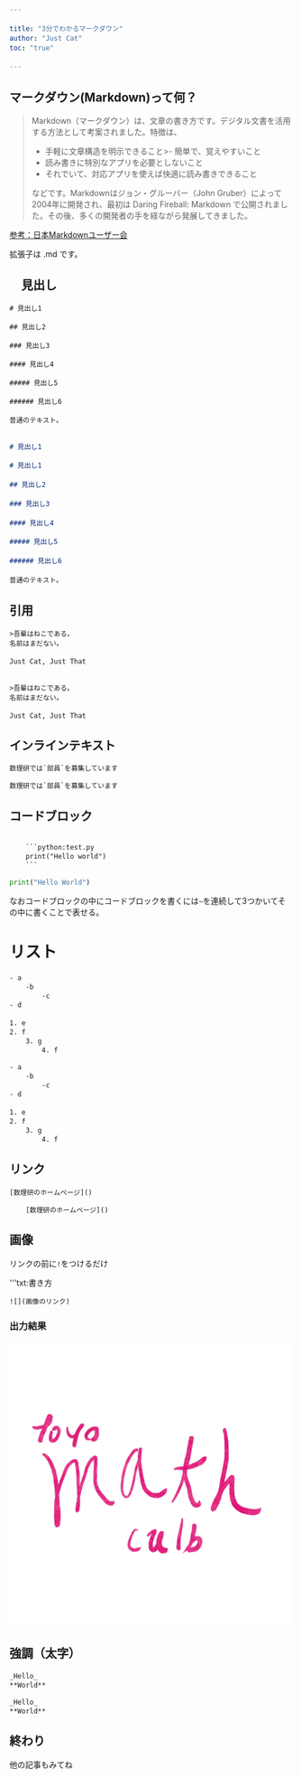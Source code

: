 ```yaml
---

title: "3分でわかるマークダウン"
author: "Just Cat"
toc: "true"

---
```


## マークダウン(Markdown)って何？

> Markdown（マークダウン）は、文章の書き方です。デジタル文書を活用する方法として考案されました。特徴は、
>
>- 手軽に文章構造を明示できること>- 簡単で、覚えやすいこと
>- 読み書きに特別なアプリを必要としないこと
>- それでいて、対応アプリを使えば快適に読み書きできること
>
>などです。Markdownはジョン・グルーバー（John Gruber）によって2004年に開発され、最初は Daring Fireball: Markdown で公開されました。その後、多くの開発者の手を経ながら発展してきました。

[参考：日本Markdownユーザー会](https://www.markdown.jp/what-is-markdown/)

拡張子は .md です。

## 　見出し

```
# 見出し1

## 見出し2

### 見出し3

#### 見出し4

##### 見出し5

###### 見出し6

普通のテキスト。
```

```Markdown

# 見出し1

# 見出し1

## 見出し2

### 見出し3

#### 見出し4

##### 見出し5

###### 見出し6

普通のテキスト。
```

## 引用

```txt:書き方
>吾輩はねこである。
名前はまだない。

Just Cat, Just That
```

```markdown:出力結果

>吾輩はねこである。
名前はまだない。

Just Cat, Just That
```

## インラインテキスト

```txt:書き方
数理研では`部員`を募集しています
```

```markdown:出力結果
数理研では`部員`を募集しています
```

## コードブロック

~~~txt:書き方

    ```python:test.py
    print("Hello world")
    ```
~~~

```python;test.py
print("Hello World")
```

なおコードブロックの中にコードブロックを書くには`~`を連続して3つかいてその中に書くことで表せる。

# リスト

```txt:書き方
- a
    -b
        -c
- d

1. e
2. f
    3. g
        4. f
```

```markdown:出力結果
- a
    -b
        -c
- d

1. e
2. f
    3. g
        4. f
```

## リンク

```
[数理研のホームページ]()

```

```markdown:出力結果
    [数理研のホームページ]()
```

## 画像

リンクの前に`!`をつけるだけ

'''txt:書き方

    ![](画像のリンク)


### 出力結果

![](/img/tylogo.jpg)

## 強調（太字）

```txt:書き方
_Hello_
**World**
```

```markdown:出力結果
_Hello_
**World**
```

## 終わり

他の記事もみてね
